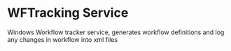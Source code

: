# WFTracking Service
Windows Workflow tracker service, generates workflow definitions and log any changes in workflow into xml files
